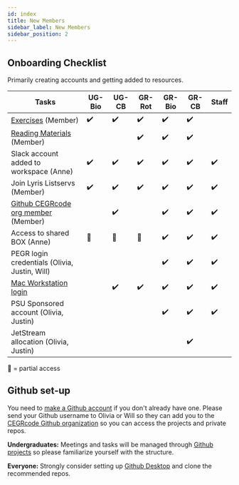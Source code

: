 ```yaml
---
id: index
title: New Members
sidebar_label: New Members
sidebar_position: 2
---
```


## Onboarding Checklist

Primarily creating accounts and getting added to resources.

| Tasks                                               | UG-Bio | UG-CB | GR-Rot | GR-Bio | GR-CB | Staff |
| -----                                               | ------ | ----- | ------ | ------ | ----- | ----- |
| [Exercises][exercises-to-work-through] (Member)     | ✔️ | ✔️ | ✔️ | ✔️ | ✔️ |   |
| [Reading Materials][recommended-reading] (Member)   |   |   | ✔️ | ✔️ | ✔️ |   |
| Slack account added to workspace (Anne)             | ✔️ | ✔️ | ✔️ | ✔️ | ✔️ | ✔️ |
| Join Lyris Listservs (Member)                       | ✔️ | ✔️ | ✔️ | ✔️ | ✔️ | ✔️ |
| [Github CEGRcode org member][github-setup] (Member) |   | ✔️ |   | ✔️ | ✔️ | ✔️ |
| Access to shared BOX (Anne)                         | 🥥 | 🥥 | 🥥 | ✔️ | ✔️ | ✔️ |
| PEGR login credentials (Olivia, Justin, Will)       |   |   |   | ✔️ | ✔️ | ✔️ |
| [Mac Workstation login][configure-mac-workstation]  |   | ✔️ | ✔️ | ✔️ | ✔️ | ✔️ |
| PSU Sponsored account (Olivia, Justin)              |   |   |   | ✔️ | ✔️ | ✔️ |
| JetStream allocation (Olivia, Justin)               |   |   |   |   | ✔️ |   |

🥥 = partial access


## Github set-up

You need to [make a Github account](https://github.com/) if you don't already have one. Please send your Github username to Olivia or Will so they can add you to the [CEGRcode Github organization](https://github.com/CEGRcode) so you can access the projects and private repos.

**Undergraduates:** Meetings and tasks will be managed through [Github projects](https://github.com/orgs/CEGRcode/projects/8) so please familiarize yourself with the structure.

**Everyone:** Strongly consider setting up [Github Desktop][github-desktop] and clone the recommended repos.

[exercises-to-work-through]:reading-exercises#exercises-to-work-through
[recommended-reading]:reading-exercises#recommended-reading
[github-setup]:#github-set-up
[configure-mac-workstation]:../SetupGuides/configure-mac-workstation
[github-desktop]:../SetupGuides/configure-mac-workstation#github-desktop